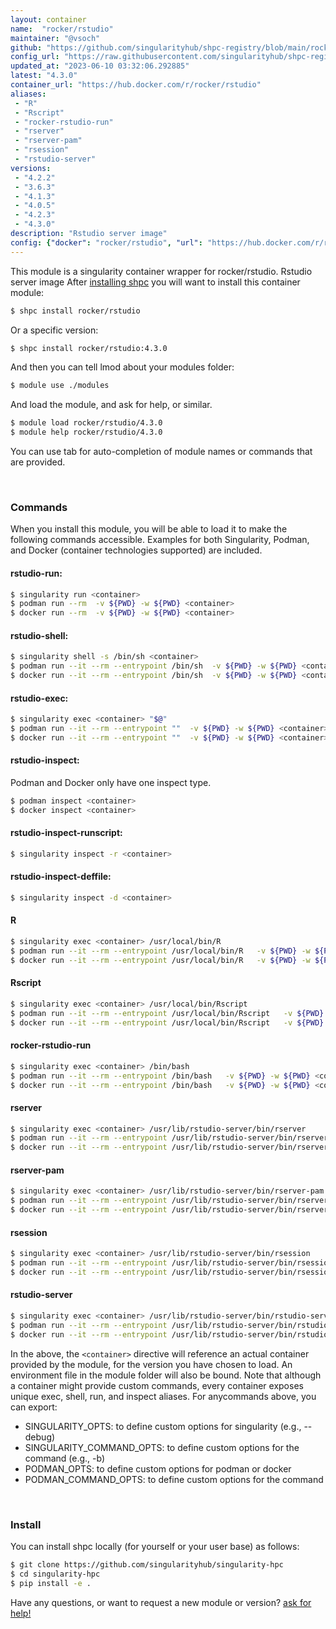 ```yaml
---
layout: container
name:  "rocker/rstudio"
maintainer: "@vsoch"
github: "https://github.com/singularityhub/shpc-registry/blob/main/rocker/rstudio/container.yaml"
config_url: "https://raw.githubusercontent.com/singularityhub/shpc-registry/main/rocker/rstudio/container.yaml"
updated_at: "2023-06-10 03:32:06.292885"
latest: "4.3.0"
container_url: "https://hub.docker.com/r/rocker/rstudio"
aliases:
 - "R"
 - "Rscript"
 - "rocker-rstudio-run"
 - "rserver"
 - "rserver-pam"
 - "rsession"
 - "rstudio-server"
versions:
 - "4.2.2"
 - "3.6.3"
 - "4.1.3"
 - "4.0.5"
 - "4.2.3"
 - "4.3.0"
description: "Rstudio server image"
config: {"docker": "rocker/rstudio", "url": "https://hub.docker.com/r/rocker/rstudio", "maintainer": "@vsoch", "description": "Rstudio server image", "latest": {"4.3.0": "sha256:324994d7827adf20df497995218ed234d4081606abd1edd87d21527034628b7e"}, "tags": {"4.2.2": "sha256:7d49841f8a144bdf1ec4133035c5ff624b9a60319a549c96a64879fbdadfd4af", "3.6.3": "sha256:a2014be0cc26059c3f7fbbef66b25599b7c8871f880caac12037f9a142f60b81", "4.1.3": "sha256:ab51079b0d982312e9c440438cbc415f7006b865c6e6a2e15c63a56a55caa6a4", "4.0.5": "sha256:4c158b48e96d90a0ae7c3dedaf628b6cb4f6ba59dc36d0115fa9d16b275e604d", "4.2.3": "sha256:1598143dceff1c930bc7a4a60236a5cd10492213940d9d90322c91c1f1c31839", "4.3.0": "sha256:324994d7827adf20df497995218ed234d4081606abd1edd87d21527034628b7e"}, "filter": ["^[0-9]+[.][0-9]+[.][0-9]+$"], "aliases": {"R": "/usr/local/bin/R", "Rscript": "/usr/local/bin/Rscript", "rocker-rstudio-run": "/bin/bash", "rserver": "/usr/lib/rstudio-server/bin/rserver", "rserver-pam": "/usr/lib/rstudio-server/bin/rserver-pam", "rsession": "/usr/lib/rstudio-server/bin/rsession", "rstudio-server": "/usr/lib/rstudio-server/bin/rstudio-server"}}
---
```


This module is a singularity container wrapper for rocker/rstudio.
Rstudio server image
After [installing shpc](#install) you will want to install this container module:


```bash
$ shpc install rocker/rstudio
```

Or a specific version:

```bash
$ shpc install rocker/rstudio:4.3.0
```

And then you can tell lmod about your modules folder:

```bash
$ module use ./modules
```

And load the module, and ask for help, or similar.

```bash
$ module load rocker/rstudio/4.3.0
$ module help rocker/rstudio/4.3.0
```

You can use tab for auto-completion of module names or commands that are provided.

<br>

### Commands

When you install this module, you will be able to load it to make the following commands accessible.
Examples for both Singularity, Podman, and Docker (container technologies supported) are included.

#### rstudio-run:

```bash
$ singularity run <container>
$ podman run --rm  -v ${PWD} -w ${PWD} <container>
$ docker run --rm  -v ${PWD} -w ${PWD} <container>
```

#### rstudio-shell:

```bash
$ singularity shell -s /bin/sh <container>
$ podman run --it --rm --entrypoint /bin/sh  -v ${PWD} -w ${PWD} <container>
$ docker run --it --rm --entrypoint /bin/sh  -v ${PWD} -w ${PWD} <container>
```

#### rstudio-exec:

```bash
$ singularity exec <container> "$@"
$ podman run --it --rm --entrypoint ""  -v ${PWD} -w ${PWD} <container> "$@"
$ docker run --it --rm --entrypoint ""  -v ${PWD} -w ${PWD} <container> "$@"
```

#### rstudio-inspect:

Podman and Docker only have one inspect type.

```bash
$ podman inspect <container>
$ docker inspect <container>
```

#### rstudio-inspect-runscript:

```bash
$ singularity inspect -r <container>
```

#### rstudio-inspect-deffile:

```bash
$ singularity inspect -d <container>
```


#### R

```bash
$ singularity exec <container> /usr/local/bin/R
$ podman run --it --rm --entrypoint /usr/local/bin/R   -v ${PWD} -w ${PWD} <container> -c " $@"
$ docker run --it --rm --entrypoint /usr/local/bin/R   -v ${PWD} -w ${PWD} <container> -c " $@"
```


#### Rscript

```bash
$ singularity exec <container> /usr/local/bin/Rscript
$ podman run --it --rm --entrypoint /usr/local/bin/Rscript   -v ${PWD} -w ${PWD} <container> -c " $@"
$ docker run --it --rm --entrypoint /usr/local/bin/Rscript   -v ${PWD} -w ${PWD} <container> -c " $@"
```


#### rocker-rstudio-run

```bash
$ singularity exec <container> /bin/bash
$ podman run --it --rm --entrypoint /bin/bash   -v ${PWD} -w ${PWD} <container> -c " $@"
$ docker run --it --rm --entrypoint /bin/bash   -v ${PWD} -w ${PWD} <container> -c " $@"
```


#### rserver

```bash
$ singularity exec <container> /usr/lib/rstudio-server/bin/rserver
$ podman run --it --rm --entrypoint /usr/lib/rstudio-server/bin/rserver   -v ${PWD} -w ${PWD} <container> -c " $@"
$ docker run --it --rm --entrypoint /usr/lib/rstudio-server/bin/rserver   -v ${PWD} -w ${PWD} <container> -c " $@"
```


#### rserver-pam

```bash
$ singularity exec <container> /usr/lib/rstudio-server/bin/rserver-pam
$ podman run --it --rm --entrypoint /usr/lib/rstudio-server/bin/rserver-pam   -v ${PWD} -w ${PWD} <container> -c " $@"
$ docker run --it --rm --entrypoint /usr/lib/rstudio-server/bin/rserver-pam   -v ${PWD} -w ${PWD} <container> -c " $@"
```


#### rsession

```bash
$ singularity exec <container> /usr/lib/rstudio-server/bin/rsession
$ podman run --it --rm --entrypoint /usr/lib/rstudio-server/bin/rsession   -v ${PWD} -w ${PWD} <container> -c " $@"
$ docker run --it --rm --entrypoint /usr/lib/rstudio-server/bin/rsession   -v ${PWD} -w ${PWD} <container> -c " $@"
```


#### rstudio-server

```bash
$ singularity exec <container> /usr/lib/rstudio-server/bin/rstudio-server
$ podman run --it --rm --entrypoint /usr/lib/rstudio-server/bin/rstudio-server   -v ${PWD} -w ${PWD} <container> -c " $@"
$ docker run --it --rm --entrypoint /usr/lib/rstudio-server/bin/rstudio-server   -v ${PWD} -w ${PWD} <container> -c " $@"
```



In the above, the `<container>` directive will reference an actual container provided
by the module, for the version you have chosen to load. An environment file in the
module folder will also be bound. Note that although a container
might provide custom commands, every container exposes unique exec, shell, run, and
inspect aliases. For anycommands above, you can export:

 - SINGULARITY_OPTS: to define custom options for singularity (e.g., --debug)
 - SINGULARITY_COMMAND_OPTS: to define custom options for the command (e.g., -b)
 - PODMAN_OPTS: to define custom options for podman or docker
 - PODMAN_COMMAND_OPTS: to define custom options for the command

<br>

### Install

You can install shpc locally (for yourself or your user base) as follows:

```bash
$ git clone https://github.com/singularityhub/singularity-hpc
$ cd singularity-hpc
$ pip install -e .
```

Have any questions, or want to request a new module or version? [ask for help!](https://github.com/singularityhub/singularity-hpc/issues)